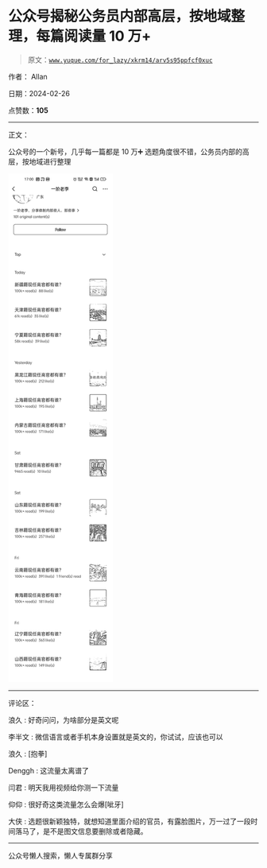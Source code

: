 # 公众号揭秘公务员内部高层，按地域整理，每篇阅读量 10 万+

> 原文：[`www.yuque.com/for_lazy/xkrm14/arv5s95ppfcf0xuc`](https://www.yuque.com/for_lazy/xkrm14/arv5s95ppfcf0xuc)

作者： Allan

日期：2024-02-26

点赞数：**105**

* * *

正文：

公众号的一个新号，几乎每一篇都是 10 万➕ 选题角度很不错，公务员内部的高层，按地域进行整理

![](img/6fb4320073fc14354f75f3f4aa06e479.png)

* * *

评论区：

浪久 : 好奇问问，为啥部分是英文呢

李半文 : 微信语言或者手机本身设置就是英文的，你试试，应该也可以

浪久 : [抱拳]

Denggh : 这流量太离谱了

闫君 : 明天我用视频给你测一下流量

仰仰 : 很好奇这类流量怎么会爆[呲牙]

大侠 : 选题很新颖独特，就想知道里面介绍的官员，有露脸图片，万一过了一段时间落马了，是不是图文信息要删除或者隐藏。

* * *

公众号懒人搜索，懒人专属群分享